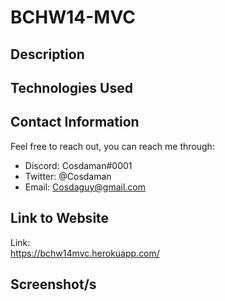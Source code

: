 # BCHW14-MVC  

## Description  



## Technologies Used  



## Contact Information  

Feel free to reach out, you can reach me through:  
- Discord: Cosdaman#0001  
- Twitter: @Cosdaman  
- Email: Cosdaguy@gmail.com  

## Link to Website  
Link:  
https://bchw14mvc.herokuapp.com/

## Screenshot/s  
